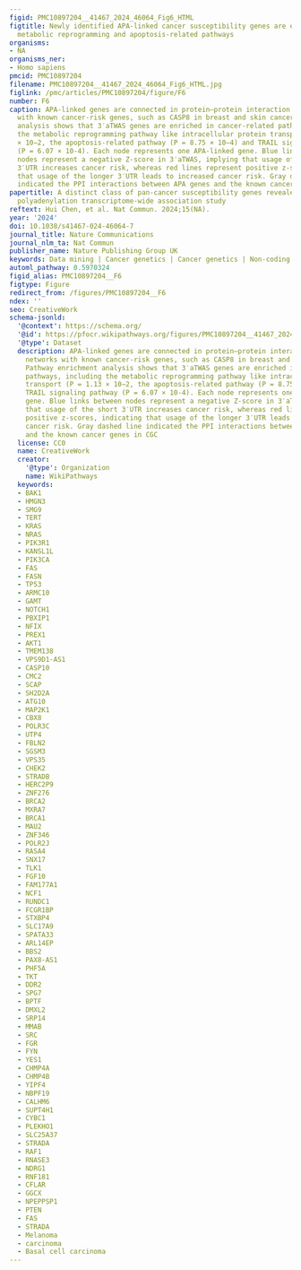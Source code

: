 ```yaml
---
figid: PMC10897204__41467_2024_46064_Fig6_HTML
figtitle: Newly identified APA-linked cancer susceptibility genes are enriched in
  metabolic reprogramming and apoptosis-related pathways
organisms:
- NA
organisms_ner:
- Homo sapiens
pmcid: PMC10897204
filename: PMC10897204__41467_2024_46064_Fig6_HTML.jpg
figlink: /pmc/articles/PMC10897204/figure/F6
number: F6
caption: APA-linked genes are connected in protein–protein interaction (PPI) networks
  with known cancer-risk genes, such as CASP8 in breast and skin cancer. Pathway enrichment
  analysis shows that 3′aTWAS genes are enriched in cancer-related pathways, including
  the metabolic reprogramming pathway like intracellular protein transport (P = 1.13
  × 10−2, the apoptosis-related pathway (P = 8.75 × 10−4) and TRAIL signaling pathway
  (P = 6.07 × 10-4). Each node represents one APA-linked gene. Blue links between
  nodes represent a negative Z-score in 3′aTWAS, implying that usage of the short
  3′UTR increases cancer risk, whereas red lines represent positive z-scores, indicating
  that usage of the longer 3′UTR leads to increased cancer risk. Gray dashed line
  indicated the PPI interactions between APA genes and the known cancer genes in CGC
papertitle: A distinct class of pan-cancer susceptibility genes revealed by an alternative
  polyadenylation transcriptome-wide association study
reftext: Hui Chen, et al. Nat Commun. 2024;15(NA).
year: '2024'
doi: 10.1038/s41467-024-46064-7
journal_title: Nature Communications
journal_nlm_ta: Nat Commun
publisher_name: Nature Publishing Group UK
keywords: Data mining | Cancer genetics | Cancer genetics | Non-coding RNAs
automl_pathway: 0.5970324
figid_alias: PMC10897204__F6
figtype: Figure
redirect_from: /figures/PMC10897204__F6
ndex: ''
seo: CreativeWork
schema-jsonld:
  '@context': https://schema.org/
  '@id': https://pfocr.wikipathways.org/figures/PMC10897204__41467_2024_46064_Fig6_HTML.html
  '@type': Dataset
  description: APA-linked genes are connected in protein–protein interaction (PPI)
    networks with known cancer-risk genes, such as CASP8 in breast and skin cancer.
    Pathway enrichment analysis shows that 3′aTWAS genes are enriched in cancer-related
    pathways, including the metabolic reprogramming pathway like intracellular protein
    transport (P = 1.13 × 10−2, the apoptosis-related pathway (P = 8.75 × 10−4) and
    TRAIL signaling pathway (P = 6.07 × 10-4). Each node represents one APA-linked
    gene. Blue links between nodes represent a negative Z-score in 3′aTWAS, implying
    that usage of the short 3′UTR increases cancer risk, whereas red lines represent
    positive z-scores, indicating that usage of the longer 3′UTR leads to increased
    cancer risk. Gray dashed line indicated the PPI interactions between APA genes
    and the known cancer genes in CGC
  license: CC0
  name: CreativeWork
  creator:
    '@type': Organization
    name: WikiPathways
  keywords:
  - BAK1
  - HMGN3
  - SMG9
  - TERT
  - KRAS
  - NRAS
  - PIK3R1
  - KANSL1L
  - PIK3CA
  - FAS
  - FASN
  - TP53
  - ARMC10
  - GAMT
  - NOTCH1
  - PBXIP1
  - NFIX
  - PREX1
  - AKT1
  - TMEM138
  - VPS9D1-AS1
  - CASP10
  - CMC2
  - SCAP
  - SH2D2A
  - ATG10
  - MAP2K1
  - CBX8
  - POLR3C
  - UTP4
  - FBLN2
  - SGSM3
  - VPS35
  - CHEK2
  - STRADB
  - HERC2P9
  - ZNF276
  - BRCA2
  - MXRA7
  - BRCA1
  - MAU2
  - ZNF346
  - POLR2J
  - RASA4
  - SNX17
  - TLK1
  - FGF10
  - FAM177A1
  - NCF1
  - RUNDC1
  - FCGR1BP
  - STXBP4
  - SLC17A9
  - SPATA33
  - ARL14EP
  - BBS2
  - PAX8-AS1
  - PHF5A
  - TKT
  - DDR2
  - SPG7
  - BPTF
  - DMXL2
  - SRP14
  - MMAB
  - SRC
  - FGR
  - FYN
  - YES1
  - CHMP4A
  - CHMP4B
  - YIPF4
  - NBPF19
  - CALHM6
  - SUPT4H1
  - CYBC1
  - PLEKHO1
  - SLC25A37
  - STRADA
  - RAF1
  - RNASE3
  - NDRG1
  - RNF181
  - CFLAR
  - GGCX
  - NPEPPSP1
  - PTEN
  - FAS
  - STRADA
  - Melanoma
  - carcinoma
  - Basal cell carcinoma
---
```

